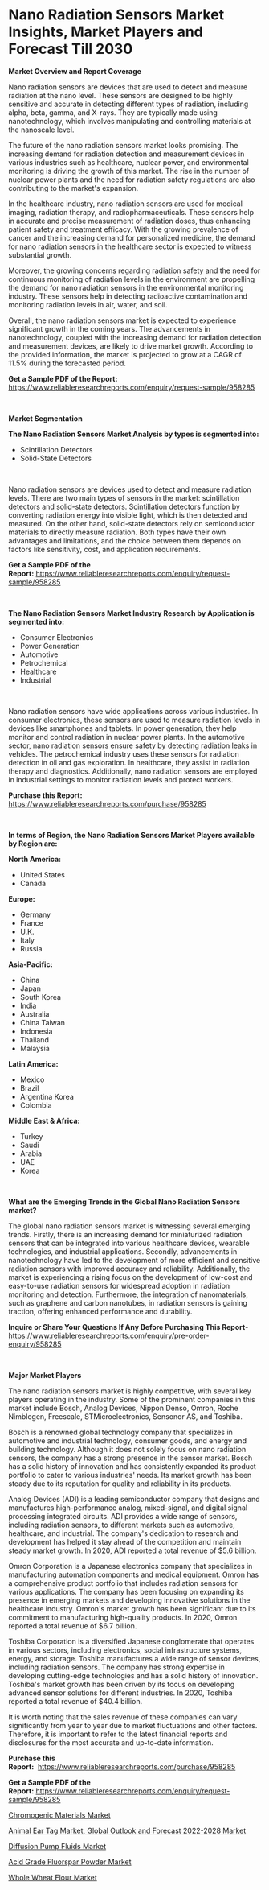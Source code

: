 <p><h1>Nano Radiation Sensors Market Insights, Market Players and Forecast Till 2030</h1></p><p><strong>Market Overview and Report Coverage</strong></p>
<p><p>Nano radiation sensors are devices that are used to detect and measure radiation at the nano level. These sensors are designed to be highly sensitive and accurate in detecting different types of radiation, including alpha, beta, gamma, and X-rays. They are typically made using nanotechnology, which involves manipulating and controlling materials at the nanoscale level.</p><p>The future of the nano radiation sensors market looks promising. The increasing demand for radiation detection and measurement devices in various industries such as healthcare, nuclear power, and environmental monitoring is driving the growth of this market. The rise in the number of nuclear power plants and the need for radiation safety regulations are also contributing to the market's expansion.</p><p>In the healthcare industry, nano radiation sensors are used for medical imaging, radiation therapy, and radiopharmaceuticals. These sensors help in accurate and precise measurement of radiation doses, thus enhancing patient safety and treatment efficacy. With the growing prevalence of cancer and the increasing demand for personalized medicine, the demand for nano radiation sensors in the healthcare sector is expected to witness substantial growth.</p><p>Moreover, the growing concerns regarding radiation safety and the need for continuous monitoring of radiation levels in the environment are propelling the demand for nano radiation sensors in the environmental monitoring industry. These sensors help in detecting radioactive contamination and monitoring radiation levels in air, water, and soil.</p><p>Overall, the nano radiation sensors market is expected to experience significant growth in the coming years. The advancements in nanotechnology, coupled with the increasing demand for radiation detection and measurement devices, are likely to drive market growth. According to the provided information, the market is projected to grow at a CAGR of 11.5% during the forecasted period.</p></p>
<p><strong>Get a Sample PDF of the Report:</strong> <a href="https://www.reliableresearchreports.com/enquiry/request-sample/958285">https://www.reliableresearchreports.com/enquiry/request-sample/958285</a></p>
<p>&nbsp;</p>
<p><strong>Market Segmentation</strong></p>
<p><strong>The Nano Radiation Sensors Market Analysis by types is segmented into:</strong></p>
<p><ul><li>Scintillation Detectors</li><li>Solid-State Detectors</li></ul></p>
<p>&nbsp;</p>
<p><p>Nano radiation sensors are devices used to detect and measure radiation levels. There are two main types of sensors in the market: scintillation detectors and solid-state detectors. Scintillation detectors function by converting radiation energy into visible light, which is then detected and measured. On the other hand, solid-state detectors rely on semiconductor materials to directly measure radiation. Both types have their own advantages and limitations, and the choice between them depends on factors like sensitivity, cost, and application requirements.</p></p>
<p><strong>Get a Sample PDF of the Report:</strong>&nbsp;<a href="https://www.reliableresearchreports.com/enquiry/request-sample/958285">https://www.reliableresearchreports.com/enquiry/request-sample/958285</a></p>
<p>&nbsp;</p>
<p><strong>The Nano Radiation Sensors Market Industry Research by Application is segmented into:</strong></p>
<p><ul><li>Consumer Electronics</li><li>Power Generation</li><li>Automotive</li><li>Petrochemical</li><li>Healthcare</li><li>Industrial</li></ul></p>
<p>&nbsp;</p>
<p><p>Nano radiation sensors have wide applications across various industries. In consumer electronics, these sensors are used to measure radiation levels in devices like smartphones and tablets. In power generation, they help monitor and control radiation in nuclear power plants. In the automotive sector, nano radiation sensors ensure safety by detecting radiation leaks in vehicles. The petrochemical industry uses these sensors for radiation detection in oil and gas exploration. In healthcare, they assist in radiation therapy and diagnostics. Additionally, nano radiation sensors are employed in industrial settings to monitor radiation levels and protect workers.</p></p>
<p><strong>Purchase this Report:</strong>&nbsp; <a href="https://www.reliableresearchreports.com/purchase/958285">https://www.reliableresearchreports.com/purchase/958285</a></p>
<p>&nbsp;</p>
<p><strong>In terms of Region, the Nano Radiation Sensors Market Players available by Region are:</strong></p>
<p>
    <p> <strong> North America: </strong>
        <ul>
            <li>United States</li>
            <li>Canada</li>
        </ul>
        </p> 
    <p> <strong> Europe: </strong>
        <ul>
            <li>Germany</li>
            <li>France</li>
            <li>U.K.</li>
            <li>Italy</li>
            <li>Russia</li>
        </ul>
        </p> 
    <p> <strong> Asia-Pacific: </strong>
        <ul>
            <li>China</li>
            <li>Japan</li>
            <li>South Korea</li>
            <li>India</li>
            <li>Australia</li>
            <li>China Taiwan</li>
            <li>Indonesia</li>
            <li>Thailand</li>
            <li>Malaysia</li>
        </ul>
        </p> 
    <p> <strong> Latin America: </strong>
        <ul>
            <li>Mexico</li>
            <li>Brazil</li>
            <li>Argentina Korea</li>
            <li>Colombia</li>
        </ul>
        </p> 
    <p> <strong> Middle East & Africa: </strong>
        <ul>
            <li>Turkey</li>
            <li>Saudi</li>
            <li>Arabia</li>
            <li>UAE</li>
            <li>Korea</li>
        </ul>
    </p>
    </p>
<p>&nbsp;</p>
<p><strong>What are the Emerging Trends in the Global Nano Radiation Sensors market?</strong></p>
<p><p>The global nano radiation sensors market is witnessing several emerging trends. Firstly, there is an increasing demand for miniaturized radiation sensors that can be integrated into various healthcare devices, wearable technologies, and industrial applications. Secondly, advancements in nanotechnology have led to the development of more efficient and sensitive radiation sensors with improved accuracy and reliability. Additionally, the market is experiencing a rising focus on the development of low-cost and easy-to-use radiation sensors for widespread adoption in radiation monitoring and detection. Furthermore, the integration of nanomaterials, such as graphene and carbon nanotubes, in radiation sensors is gaining traction, offering enhanced performance and durability.</p></p>
<p><strong>Inquire or Share Your Questions If Any Before Purchasing This Report</strong>- <a href="https://www.reliableresearchreports.com/enquiry/pre-order-enquiry/958285">https://www.reliableresearchreports.com/enquiry/pre-order-enquiry/958285</a></p>
<p>&nbsp;</p>
<p><strong>Major Market Players</strong></p>
<p><p>The nano radiation sensors market is highly competitive, with several key players operating in the industry. Some of the prominent companies in this market include Bosch, Analog Devices, Nippon Denso, Omron, Roche Nimblegen, Freescale, STMicroelectronics, Sensonor AS, and Toshiba.</p><p>Bosch is a renowned global technology company that specializes in automotive and industrial technology, consumer goods, and energy and building technology. Although it does not solely focus on nano radiation sensors, the company has a strong presence in the sensor market. Bosch has a solid history of innovation and has consistently expanded its product portfolio to cater to various industries' needs. Its market growth has been steady due to its reputation for quality and reliability in its products.</p><p>Analog Devices (ADI) is a leading semiconductor company that designs and manufactures high-performance analog, mixed-signal, and digital signal processing integrated circuits. ADI provides a wide range of sensors, including radiation sensors, to different markets such as automotive, healthcare, and industrial. The company's dedication to research and development has helped it stay ahead of the competition and maintain steady market growth. In 2020, ADI reported a total revenue of $5.6 billion.</p><p>Omron Corporation is a Japanese electronics company that specializes in manufacturing automation components and medical equipment. Omron has a comprehensive product portfolio that includes radiation sensors for various applications. The company has been focusing on expanding its presence in emerging markets and developing innovative solutions in the healthcare industry. Omron's market growth has been significant due to its commitment to manufacturing high-quality products. In 2020, Omron reported a total revenue of $6.7 billion.</p><p>Toshiba Corporation is a diversified Japanese conglomerate that operates in various sectors, including electronics, social infrastructure systems, energy, and storage. Toshiba manufactures a wide range of sensor devices, including radiation sensors. The company has strong expertise in developing cutting-edge technologies and has a solid history of innovation. Toshiba's market growth has been driven by its focus on developing advanced sensor solutions for different industries. In 2020, Toshiba reported a total revenue of $40.4 billion.</p><p>It is worth noting that the sales revenue of these companies can vary significantly from year to year due to market fluctuations and other factors. Therefore, it is important to refer to the latest financial reports and disclosures for the most accurate and up-to-date information.</p></p>
<p><strong>Purchase this Report:</strong>&nbsp;&nbsp;<a href="https://www.reliableresearchreports.com/purchase/958285">https://www.reliableresearchreports.com/purchase/958285</a></p>
<p></p>
<p><strong>Get a Sample PDF of the Report:</strong>&nbsp;<a href="https://www.reliableresearchreports.com/enquiry/request-sample/958285">https://www.reliableresearchreports.com/enquiry/request-sample/958285</a></p>
<p><p><a href="https://www.linkedin.com/pulse/chromogenic-materials-market-pegasus-market-c21kc/">Chromogenic Materials Market</a></p><p><a href="https://issuu.com/reportprime-2/docs/animal-ear-tag-market-global-outlook-and-forecast-?fr=xKAE9_zU1NQ">Animal Ear Tag Market, Global Outlook and Forecast 2022-2028 Market</a></p><p><a href="https://www.linkedin.com/pulse/diffusion-pump-fluids-market-share-amp-new-trends-analysis-biffc/">Diffusion Pump Fluids Market</a></p><p><a href="https://medium.com/@devidwarnerrp23/acid-grade-fluorspar-powder-market-size-growth-forecast-2023-2030-712b76a81b73">Acid Grade Fluorspar Powder Market</a></p><p><a href="https://www.reportprime.com/whole-wheat-flour-r6294">Whole Wheat Flour Market</a></p></p>